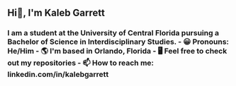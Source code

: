 <h2>Hi👋, I'm Kaleb Garrett</h2>
<h3>I am a student at the University of Central Florida pursuing a Bachelor of Science in Interdisciplinary Studies.
- 😀 Pronouns: He/Him
- 🌎 I'm based in Orlando, Florida
- 🖥️ Feel free to check out my repositories
- 📫 How to reach me: linkedin.com/in/kalebgarrett